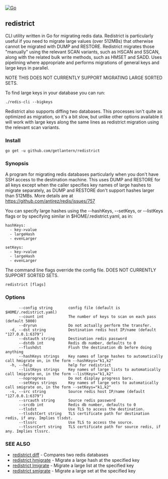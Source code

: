 [![Go](https://github.com/getlantern/redistrict/actions/workflows/go.yml/badge.svg)](https://github.com/getlantern/redistrict/actions/workflows/go.yml)

## redistrict
CLI utility written in Go for migrating redis data. Redistrict is particularly useful if you need
to migrate large values (over 512MBs) that otherwise cannot be migrated with DUMP and RESTORE.
Redistrict migrates those "manually" using the relevant SCAN variants, such as HSCAN and SSCAN, along
with the related bulk write methods, such as HMSET and SADD. Uses pipelining where appropriate and
performs migrations of general keys and large keys in parallel.

NOTE THIS DOES NOT CURRENTLY SUPPORT MIGRATING LARGE SORTED SETS.

To find large keys in your database you can run:

```
./redis-cli --bigkeys
```

Redistrict also supports diffing two databases. This processes isn't quite as optimized as migration,
so it's a bit slow, but unlike other options available it will work with large keys along the same
lines as redistrict migration using the relevant scan variants.

### Install

```
go get -u github.com/getlantern/redistrict
```

### Synopsis

A program for migrating redis databases particularly when you don't have SSH
access to the destination machine. This uses DUMP and RESTORE for all keys except when the caller
specifies key names of large hashes to migrate separately, as DUMP and RESTORE don't support hashes larger
than 512MBs. More details are at https://github.com/antirez/redis/issues/757

You can specify large hashes using the --hashKeys, --setKeys, or --listKeys flags or by
specifying similar in $HOME/.redistrict.yaml, as in:

```
hashKeys:
  - key->value
  - largeHash
  - evenLarger

setKeys:
  - key->value
  - largeHash
  - evenLarger
```

The command line flags override the config file. DOES NOT CURRENTLY SUPPORT SORTED SETS.

```
redistrict [flags]
```

### Options

```
      --config string       config file (default is $HOME/.redistrict.yaml)
      --count int           The number of keys to scan on each pass (default 5000)
      --dryrun              Do not actually perform the transfer.
  -d, --dst string          Destination redis host IP/name (default "127.0.0.1:6379")
      --dstauth string      Destination redis password
      --dstdb int           Redis db number, defaults to 0
      --flushdst            Flush the destination db before doing anything
      --hashKeys strings    Key names of large hashes to automatically call hmigrate on, in the form --hashKeys="k1,k2"
  -h, --help                help for redistrict
      --listKeys strings    Key names of large lists to automatically call lmigrate on, in the form --listKeys="k1,k2"
      --noprogress          Do not display progress bars.
      --setKeys strings     Key names of large sets to automatically call smigrate on, in the form --setKeys="k1,k2"
  -s, --src string          Source redis host IP/name (default "127.0.0.1:6379")
      --srcauth string      Source redis password
      --srcdb int           Redis db number, defaults to 0
      --tlsdst              Use TLS to access the destination.
      --tlsdstCert string   TLS certificate path for destination redis, if any. Implies tlsdst.
      --tlssrc              Use TLS to access the source.
      --tlssrcCert string   TLS certificate path for source redis, if any. Implies tlssrc.
```

### SEE ALSO

* [redistrict diff](redistrict_diff.md)	 - Compares two redis databases
* [redistrict hmigrate](redistrict_hmigrate.md)	 - Migrate a large hash at the specified key
* [redistrict lmigrate](redistrict_lmigrate.md)	 - Migrate a large list at the specified key
* [redistrict smigrate](redistrict_smigrate.md)	 - Migrate a large set at the specified key
